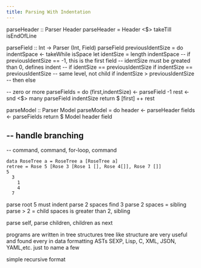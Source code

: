 ```yaml
---
title: Parsing With Indentation
---
```


parseHeader :: Parser Header
parseHeader = Header <$> takeTill isEndOfLine

parseField :: Int -> Parser (Int, Field)
parseField previousIdentSize = do
  indentSpace <- takeWhile isSpace
  let identSize = length indentSpace
  -- if previousIdentSize == -1, this is the first field
  -- identSize must be greated than 0, defines indent
  -- if identSize == previousIdentSize
  if indentSize == previousIdentSize -- same level, not child
  if indentSize >  previousIdentSize -- 
  then 
  else
  
-- zero or more
parseFields = do
  (first,indentSize) <- parseField -1
  rest <- snd <$> many parseField indentSize
  return $ [first] ++ rest
  
parseModel :: Parser Model
parseModel = do
  header <- parseHeader
  fields <- parseFields
  return $ Model header field
  

-- handle branching
-- 

-- command, command, for-loop, command


```
data RoseTree a = RoseTree a [RoseTree a]
retree = Rose 5 [Rose 3 [Rose 1 [], Rose 4[]], Rose 7 []]
5
  3
    1
    4
  7
```
parse root 5
must indent
parse 2 spaces
find 3
  parse 2 spaces = sibling
  parse > 2 = child
  spaces is greater than 2, sibling
  

parse self, parse children, children as next

programs are written in tree structures
tree like structure are very useful and found every in data formatting ASTs SEXP, Lisp, C, XML, JSON, YAML,etc. just to name a few

simple recursive format